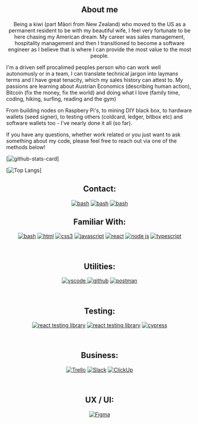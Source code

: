 <h2 align="center">About me</h2>

<p align="center"> Being a kiwi (part Mãori from New Zealand) who moved to the US as a permanent resident to be with my beautiful wife, I feel very fortunate to be here chasing my American dream. My career was sales management, hospitality management and then I transitioned to become a software engineer as I believe that is where I can provide the most value to the most people. 

I'm a driven self procalimed peoples person who can work well autonomusly or in a team, I can translate technical jargon into laymans terms and I have great tenacity, which my sales history can attest to. My passions are learning about Austrian Economics (describing human action), Bitcoin (fix the money, fix the world) and doing what I love (family time, coding, hiking, surfing, reading and the gym)

From building nodes on Raspbery Pi's, to mining DIY black box, to hardware wallets (seed signer), to testing others (coldcard, ledger, bitbox etc) and software wallets too - I've nearly done it all (so far). 

If you have any questions, whether work related or you just want to ask something about my code, please feel free to reach out via one of the methods below!</p>

[![github-stats-card](https://kasroudra-stats-card.onrender.com/user?user=ben-jarvie&layout=compact&theme=radical)]

[![Top Langs](https://github-readme-stats.vercel.app/api/top-langs/?username=ben-jarvie&layout=compact&theme=radical)]

<h2 align="center">Contact:</h2>

<div align="center">
                            
<a href="[https://twitter.com/newzealandhodl/]"><img src="https://img.shields.io/badge/Twitter-1DA1F2.svg?style=for-the-badge&logo=twitter&logoColor=1DA1F2&labelColor=ffffff" alt="bash"></a>
<a href="https://www.linkedin.com/in/ben-jarvie-01183724a/"><img src="https://img.shields.io/badge/LinkedIn-0A66C2.svg?style=for-the-badge&logo=linkedin&logoColor=0A66C2&labelColor=ffffff" alt="bash"></a>
<a href="https://keybase.io/kiwi_"><img src="https://img.shields.io/badge/Keybase-33A0FF.svg?style=for-the-badge&logo=keybaseh&logoColor=33A0FF&labelColor=ffffff" alt="bash"></a>                                                                                                                                                        
                                                                                   </div>

<h2 align="center">Familiar With:</h2>

<p align="center">
<a href="https://github.com/ben-jarvie"><img src="https://img.shields.io/badge/BASH-4EAA25.svg?style=for-the-badge&logo=gnu-bash&logoColor=4a5057&labelColor=ffffff" alt="bash"></a>
<a href="https://github.com/ben-jarvie"><img src="https://img.shields.io/badge/html5-E34F26.svg?style=for-the-badge&logo=html5&logoColor=E34F26&labelColor=ffffff" alt="html"></a>
<a href="https://github.com/ben-jarvie"><img src="https://img.shields.io/badge/css3-1572B6.svg?style=for-the-badge&logo=css3&logoColor=1572B6&labelColor=ffffff" alt="css3"></a>
<a href="https://github.com/ben-jarvie"><img src="https://img.shields.io/badge/JS-f5f542.svg?style=for-the-badge&logo=javascript&logoColor=f5f542&labelColor=ffffff" alt="javascript"></a>
<a href="https://github.com/ben-jarvie"><img src="https://img.shields.io/badge/react-61DAFB.svg?style=for-the-badge&logo=react&logoColor=61DAFB&labelColor=ffffff" alt="react"></a>
<a href="https://github.com/ben-jarvie"><img src="https://img.shields.io/badge/node%20JS-339933.svg?style=for-the-badge&logo=node.js&logoColor=339933&labelColor=ffffff" alt="node js"></a>
<a href="https://github.com/ben-jarvie"><img src="https://img.shields.io/badge/typescript-3178C6.svg?style=for-the-badge&logo=typescript&logoColor=3178C6&labelColor=ffffff" alt="typescript"></a>
</p><br>

                                                                                   

<h2 align="center">Utilities:</h2>

<p align="center">
<a href="https://github.com/ben-jarvie">
<img src="https://img.shields.io/badge/vscode-blue.svg?style=for-the-badge&logo=visual-studio-code&labelColor=ffffff&logoColor=blue" alt="vscode">
</a>
<a href="https://github.com/ben-jarvie"><img src="https://img.shields.io/badge/github-black.svg?style=for-the-badge&logo=github&logoColor=black&labelColor=ffffff" alt="github"></a>
<a href="https://github.com/ben-jarvie"><img src="https://img.shields.io/badge/postman-FF6C37.svg?style=for-the-badge&logo=postman&logoColor=FF6C37&labelColor=ffffff" alt="postman"></a>
</p><br>

<h2 align="center">Testing:</h2>

<p align="center">
<a href="https://github.com/ben-jarvie"><img src="https://img.shields.io/badge/react%20testing%20library-e9954d.svg?style=for-the-badge&logo=octopusdeploy&logoColor=e9954d&labelColor=ffffff" alt="react testing library"></a>
<a href="https://github.com/ben-jarvie"><img src="https://img.shields.io/badge/chrome%20dev%20tools-4285F4.svg?style=for-the-badge&logo=googlechrome&logoColor=4285F4&labelColor=ffffff" alt="react testing library"></a>
<a href="https://github.com/ben-jarvie"><img src="https://img.shields.io/badge/Cypress-17202c.svg?style=for-the-badge&logo=cypress&logoColor=17202c&labelColor=ffffff" alt="cypress"></a>
</p><br>
                                                                                   
<h2 align="center">Business:</h2>

<p align="center">
<a href="https://github.com/ben-jarvie"><img src="https://img.shields.io/badge/Trello-0079BF.svg?style=for-the-badge&logo=trello&logoColor=0079BF&labelColor=ffffff" alt="Trello"></a>
<a href="https://github.com/ben-jarvie"><img src="https://img.shields.io/badge/Slack-4A154B.svg?style=for-the-badge&logo=slack&logoColor=4A154B&labelColor=ffffff" alt="Slack"></a>
<a href="https://github.com/ben-jarvie"><img src="https://img.shields.io/badge/ClickUp-7B68EE.svg?style=for-the-badge&logo=clickup&logoColor=7B68EE&labelColor=ffffff" alt="ClickUp"></a>
</p><br>

<h2 align="center">UX / UI:</h2>

<p align="center">
<a href="https://github.com/ben-jarvie"><img src="https://img.shields.io/badge/Figma-F24E1E.svg?style=for-the-badge&logo=figma&logoColor=F24E1E&labelColor=ffffff" alt="Figma"></a>
</p><br>
                                                                                   
